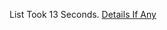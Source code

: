 List Took 13 Seconds.
[Details If Any](https://github.com/deathbybandaid/piholeparser/blob/master/RecentRunLogs/parsingscripts/hpHostsATS.md)

